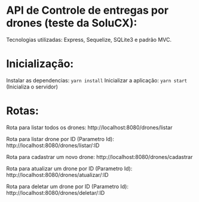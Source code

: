 # API de Controle de entregas por drones (teste da SoluCX):

Tecnologias utilizadas: Express, Sequelize, SQLite3 e padrão MVC.

# Inicialização:

Instalar as dependencias: `yarn install`
Inicializar a aplicação: `yarn start` (Inicializa o servidor)

# Rotas: 

Rota para listar todos os drones:
http://localhost:8080/drones/listar 

Rota para listar drone por ID (Parametro Id):
http://localhost:8080/drones/listar/:ID

Rota para cadastrar um novo drone:
http://localhost:8080/drones/cadastrar

Rota para atualizar um drone por ID (Parametro Id):
http://localhost:8080/drones/atualizar/:ID

Rota para deletar um drone por ID (Parametro Id):
http://localhost:8080/drones/deletar/:ID

